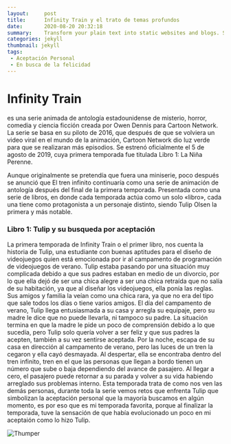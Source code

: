 ```yaml
---
layout:     post
title:      Infinity Train y el trato de temas profundos
date:       2020-08-20 20:32:18
summary:    Transform your plain text into static websites and blogs. Simple, static, and blog-aware.
categories: jekyll
thumbnail: jekyll
tags:
 - Aceptación Personal
 - En busca de la felicidad 
---
```


<h1>Infinity Train</h1>
es una serie animada de antología estadounidense de misterio, horror, comedia y ciencia ficción creada por Owen Dennis para Cartoon Network. La serie se basa en su piloto de 2016, que después de que se volviera un video viral en el mundo de la animación, Cartoon Network dio luz verde para que se realizaran más episodios. Se estrenó oficialmente el 5 de agosto de 2019, cuya primera temporada fue titulada Libro 1: La Niña Perenne.

Aunque originalmente se pretendía que fuera una miniserie, poco después se anunció que El tren infinito continuaría como una serie de animación de antología después del final de la primera temporada. Presentada como una serie de libros, en donde cada temporada actúa como un solo «libro», cada una tiene como protagonista a un personaje distinto, siendo Tulip Olsen la primera y más notable.

<h3>Libro 1: Tulip y su busqueda por aceptación</h3>
 La primera temporada de Infinity Train o el primer libro, nos cuenta la historia de Tulip, una estudiante con buenas aptitudes para el diseño de videojuegos quien está emocionada por ir al campamento de programación de videojuegos de verano. Tulip estaba pasando por una situación muy complicada debido a que sus padres estaban en medio de un divorcio, por lo que ella dejó de ser una chica alegre a ser una chica retraída que no salía de su habitación, ya que al diseñar los videojuegos, ella ponía las reglas. Sus amigos y familia la veían como una chica rara, ya que no era del tipo que sale todos los días o tiene varios amigos. El día del campamento de verano, Tulip llega entusiasmada a su casa y arregla su equipaje, pero su madre le dice que no puede llevarla, ni tampoco su padre. La situación termina en que la madre le pide un poco de comprensión debido a lo que sucedía, pero Tulip solo quería volver a ser feliz y que sus padres la acepten, también a su vez sentirse aceptada. Por la noche, escapa de su casa en dirección al campamento de verano, pero las luces de un tren la cegaron y ella cayó desmayada. Al despertar, ella se encontraba dentro del tren infinito, tren en el que las personas que llegan a bordo tienen un número que sube o baja dependiendo del avance de pasajero. Al llegar a cero, el pasajero puede retornar a su parada y volver a su vida habiendo arreglado sus problemas interno.
 Esta temporada trata de como nos ven las demás personas, durante toda la serie vemos retos que enfrenta Tulip que simbolizan la aceptación personal que la mayoría buscamos en algún momento, es por eso que es mi temporada favorita, porque al finalizar la temporada, tuve la sensación de que había evolucionado un poco en mi aceptaión como lo hizo Tulip.
 
 ![Thumper](https://vignette.wikia.nocookie.net/infinity-train/images/5/57/Temporada_1_Poster.jpg/revision/latest/top-crop/width/360/height/450?cb=20191126140037&path-prefix=es)
